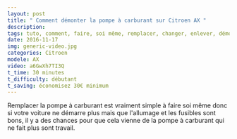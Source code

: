 ```yaml
---
layout: post
title: " Comment démonter la pompe à carburant sur Citroen AX "
description: 
tags: tuto, comment, faire, soi même, remplacer, changer, enlever, démonter, pompe, essence, carburant, citroën, ax,
date: 2016-11-17 
img: generic-video.jpg
categories: Citroen
modele: AX
video: a6GwXh7TI3Q
t_time: 30 minutes
t_difficulty: débutant
t_saving: économisez 30€ minimum
---
```

Remplacer la pompe à carburant est vraiment simple à faire soi même donc si votre voiture ne démarre plus mais que l'allumage et les fusibles sont bons, il y a des chances pour que cela vienne de la pompe à carburant qui ne fait plus sont travail.